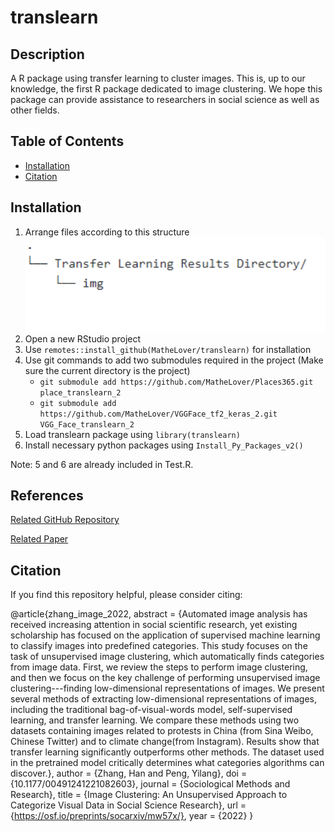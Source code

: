 # translearn

## Description

A R package using transfer learning to cluster images. This is, up to our knowledge, the first R package dedicated to image clustering. We hope this package can provide assistance to researchers in social science as well as other fields.

## Table of Contents
- [Installation](#installation)
- [Citation](#citation)

## Installation
1. Arrange files according to this structure 
![Alt text](Dir_Structure.png "Directory Structure")
2. Open a new RStudio project 
3. Use `remotes::install_github(MatheLover/translearn)` for installation 
4. Use git commands to add two submodules required in the project (Make sure the current directory is the project)
   - `git submodule add https://github.com/MatheLover/Places365.git place_translearn_2`
   - `git submodule add https://github.com/MatheLover/VGGFace_tf2_keras_2.git VGG_Face_translearn_2`
5. Load translearn package using `library(translearn)`
6. Install necessary python packages using `Install_Py_Packages_v2()`


Note: 5 and 6 are already included in Test.R.

## References
[Related GitHub Repository](https://github.com/yilangpeng/image-clustering)

[Related Paper](https://hanzhang.xyz/files/Image%20Clustering%20An%20Unsupervised%20Approach%20to%20Categorize%20Visual%20Data%20in%20Social%20Science%20Research.pdf)

## Citation
If you find this repository helpful, please consider citing:

  @article{zhang_image_2022,
 abstract = {Automated image analysis has received increasing attention in social scientific research, yet existing scholarship has focused on the application of supervised machine learning to classify images into predefined categories. This study focuses on the task of unsupervised image clustering, which automatically finds categories from image data. First, we review the steps to perform image clustering, and then we focus on the key challenge of performing unsupervised image clustering---finding low-dimensional representations of images. We present several methods of extracting low-dimensional representations of images, including the traditional bag-of-visual-words model, self-supervised learning, and transfer learning. We compare these methods using two datasets containing images related to protests in China (from Sina Weibo, Chinese Twitter) and to climate change(from Instagram). Results show that transfer learning significantly outperforms other methods. The dataset used in the pretrained model critically determines what categories algorithms can discover.},
 author = {Zhang, Han and Peng, Yilang},
 doi = {10.1177/00491241221082603},
 journal = {Sociological Methods and Research},
 title = {Image Clustering: An Unsupervised Approach to Categorize Visual Data in Social Science Research},
 url = {https://osf.io/preprints/socarxiv/mw57x/},
 year = {2022}
}









 

